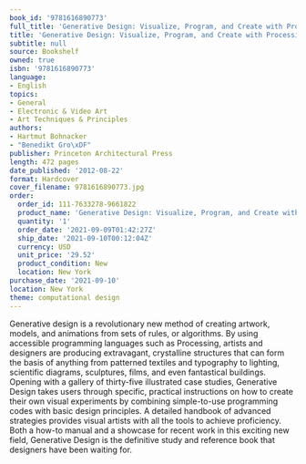 ```yaml
---
book_id: '9781616890773'
full_title: 'Generative Design: Visualize, Program, and Create with Processing'
title: 'Generative Design: Visualize, Program, and Create with Processing'
subtitle: null
source: Bookshelf
owned: true
isbn: '9781616890773'
language:
- English
topics:
- General
- Electronic & Video Art
- Art Techniques & Principles
authors:
- Hartmut Bohnacker
- "Benedikt Gro\xDF"
publisher: Princeton Architectural Press
length: 472 pages
date_published: '2012-08-22'
format: Hardcover
cover_filename: 9781616890773.jpg
order:
  order_id: 111-7633278-9661822
  product_name: 'Generative Design: Visualize, Program, and Create with Processing'
  quantity: '1'
  order_date: '2021-09-09T01:42:27Z'
  ship_date: '2021-09-10T00:12:04Z'
  currency: USD
  unit_price: '29.52'
  product_condition: New
  location: New York
purchase_date: '2021-09-10'
location: New York
theme: computational design
---
```

Generative design is a revolutionary new method of creating artwork, models, and animations from sets of rules, or algorithms. By using accessible programming languages such as Processing, artists and designers are producing extravagant, crystalline structures that can form the basis of anything from patterned textiles and typography to lighting, scientific diagrams, sculptures, films, and even fantastical buildings. Opening with a gallery of thirty-five illustrated case studies, Generative Design takes users through specific, practical instructions on how to create their own visual experiments by combining simple-to-use programming codes with basic design principles. A detailed handbook of advanced strategies provides visual artists with all the tools to achieve proficiency. Both a how-to manual and a showcase for recent work in this exciting new field, Generative Design is the definitive study and reference book that designers have been waiting for.
